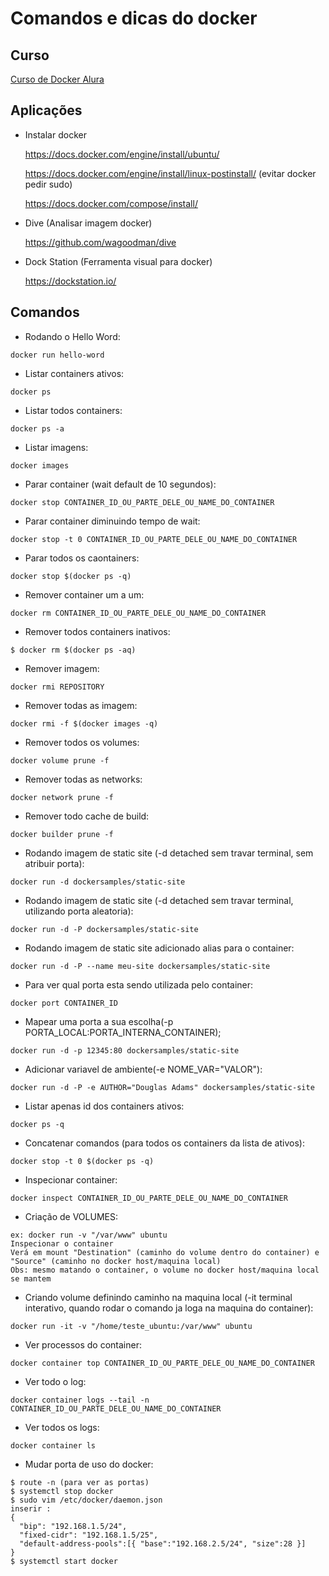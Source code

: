 # Comandos e dicas do docker

## Curso

[Curso de Docker Alura](https://cursos.alura.com.br/course/docker-e-docker-compose)

## Aplicações

- Instalar docker

  https://docs.docker.com/engine/install/ubuntu/
  
  https://docs.docker.com/engine/install/linux-postinstall/ (evitar docker pedir sudo)
  
  https://docs.docker.com/compose/install/

- Dive (Analisar imagem docker)

  https://github.com/wagoodman/dive
  
- Dock Station (Ferramenta visual para docker)

  https://dockstation.io/

## Comandos

- Rodando o Hello Word:

```docker run hello-word```

- Listar containers ativos:

```docker ps```

- Listar todos containers:

```docker ps -a```

- Listar imagens:
 
```docker images```

- Parar container (wait default de 10 segundos):

```docker stop CONTAINER_ID_OU_PARTE_DELE_OU_NAME_DO_CONTAINER```

- Parar container diminuindo tempo de wait:

```docker stop -t 0 CONTAINER_ID_OU_PARTE_DELE_OU_NAME_DO_CONTAINER```

- Parar todos os caontainers:

```docker stop $(docker ps -q)```

- Remover container um a um:

```docker rm CONTAINER_ID_OU_PARTE_DELE_OU_NAME_DO_CONTAINER```

- Remover todos containers inativos:

```$ docker rm $(docker ps -aq)```

- Remover imagem:

```docker rmi REPOSITORY```

- Remover todas as imagem:

```docker rmi -f $(docker images -q)```

- Remover todos os volumes:

```docker volume prune -f```

- Remover todas as networks:

```docker network prune -f```

- Remover todo cache de build:

```docker builder prune -f```

- Rodando imagem de static site (-d detached sem travar terminal, sem atribuir porta):

```docker run -d dockersamples/static-site```

- Rodando imagem de static site (-d detached sem travar terminal, utilizando porta aleatoria):

```docker run -d -P dockersamples/static-site```

- Rodando imagem de static site adicionado alias para o container:

```docker run -d -P --name meu-site dockersamples/static-site```

- Para ver qual porta esta sendo utilizada pelo container:

```docker port CONTAINER_ID```

- Mapear uma porta a sua escolha(-p PORTA_LOCAL:PORTA_INTERNA_CONTAINER);

```docker run -d -p 12345:80 dockersamples/static-site```

- Adicionar variavel de ambiente(-e NOME_VAR="VALOR"):

```docker run -d -P -e AUTHOR="Douglas Adams" dockersamples/static-site```

- Listar apenas id dos containers ativos:

```docker ps -q```

- Concatenar comandos (para todos os containers da lista de ativos):

```docker stop -t 0 $(docker ps -q)```

- Inspecionar container:

```docker inspect CONTAINER_ID_OU_PARTE_DELE_OU_NAME_DO_CONTAINER```

- Criação de VOLUMES:

```
ex: docker run -v "/var/www" ubuntu
Inspecionar o container
Verá em mount "Destination" (caminho do volume dentro do container) e "Source" (caminho no docker host/maquina local)
Obs: mesmo matando o container, o volume no docker host/maquina local se mantem
```

- Criando volume definindo caminho na maquina local (-it terminal interativo, quando rodar o comando ja loga na maquina do container):

```docker run -it -v "/home/teste_ubuntu:/var/www" ubuntu```

- Ver processos do container:

```docker container top CONTAINER_ID_OU_PARTE_DELE_OU_NAME_DO_CONTAINER```

- Ver todo o log:

```docker container logs --tail -n CONTAINER_ID_OU_PARTE_DELE_OU_NAME_DO_CONTAINER```

- Ver todos os logs:
  
```docker container ls```

- Mudar porta de uso do docker:

```
$ route -n (para ver as portas)
$ systemctl stop docker
$ sudo vim /etc/docker/daemon.json
inserir :
{
  "bip": "192.168.1.5/24", 
  "fixed-cidr": "192.168.1.5/25", 
  "default-address-pools":[{ "base":"192.168.2.5/24", "size":28 }]
} 
$ systemctl start docker
```


